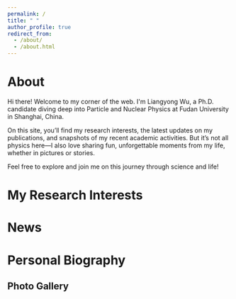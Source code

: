 ```yaml
---
permalink: /
title: " "
author_profile: true
redirect_from: 
  - /about/
  - /about.html
---
```


About 
======

Hi there! Welcome to my corner of the web. I'm Liangyong Wu, a Ph.D. candidate diving deep into Particle and Nuclear Physics at Fudan University in Shanghai, China.

On this site, you’ll find my research interests, the latest updates on my publications, and snapshots of my recent academic activities. But it’s not all physics here—I also love sharing fun, unforgettable moments from my life, whether in pictures or stories.

Feel free to explore and join me on this journey through science and life!

My Research Interests
======


News
======

Personal Biography
======


Photo Gallery
------
